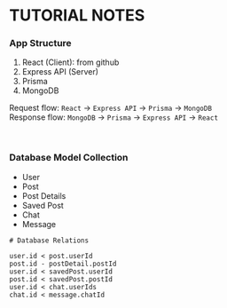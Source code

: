 # TUTORIAL NOTES

### App Structure
   1. React (Client): from github
   1. Express API (Server)
   1. Prisma
   1. MongoDB

   Request flow:
   `React` -> `Express API` -> `Prisma` -> `MongoDB` <br>
   Response flow:
   `MongoDB` ->  `Prisma` -> `Express API` -> `React`

</br>

### Database Model Collection
   - User
   - Post
   - Post Details
   - Saved Post
   - Chat
   - Message

   ```
   # Database Relations

   user.id < post.userId
   post.id - postDetail.postId
   user.id < savedPost.userId
   post.id < savedPost.postId
   user.id < chat.userIds
   chat.id < message.chatId
   ```


  